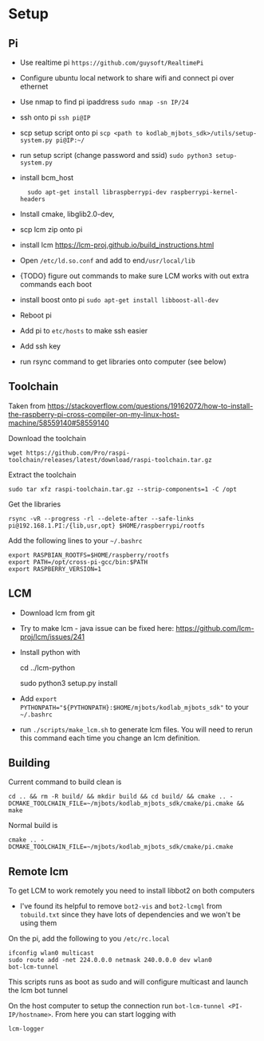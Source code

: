# Setup

## Pi
* Use realtime pi `https://github.com/guysoft/RealtimePi`
* Configure ubuntu local network to share wifi and connect pi over ethernet
* Use nmap to find pi ipaddress `sudo nmap -sn IP/24`
* ssh onto pi `ssh pi@IP`
* scp setup script onto pi `scp <path to kodlab_mjbots_sdk>/utils/setup-system.py pi@IP:~/`
* run setup script (change password and ssid) `sudo python3 setup-system.py`
* install bcm_host

        sudo apt-get install libraspberrypi-dev raspberrypi-kernel-headers
* Install cmake, libglib2.0-dev, 
* scp lcm zip onto pi
* install lcm https://lcm-proj.github.io/build_instructions.html
* Open `/etc/ld.so.conf` and add to end`/usr/local/lib`
* {TODO} figure out commands to make sure LCM works with out extra commands each boot
* install boost onto pi `sudo apt-get install libboost-all-dev`
* Reboot pi
* Add pi to `etc/hosts` to make ssh easier
* Add ssh key
* run rsync command to get libraries onto computer (see below)


## Toolchain
Taken from https://stackoverflow.com/questions/19162072/how-to-install-the-raspberry-pi-cross-compiler-on-my-linux-host-machine/58559140#58559140

Download the toolchain

    wget https://github.com/Pro/raspi-toolchain/releases/latest/download/raspi-toolchain.tar.gz

Extract the toolchain

    sudo tar xfz raspi-toolchain.tar.gz --strip-components=1 -C /opt

Get the libraries

    rsync -vR --progress -rl --delete-after --safe-links pi@192.168.1.PI:/{lib,usr,opt} $HOME/raspberrypi/rootfs

Add the following lines to your `~/.bashrc`

    export RASPBIAN_ROOTFS=$HOME/raspberry/rootfs
    export PATH=/opt/cross-pi-gcc/bin:$PATH
    export RASPBERRY_VERSION=1


## LCM
* Download lcm from git
* Try to make lcm - java issue can be fixed here: https://github.com/lcm-proj/lcm/issues/241 
* Install python with
    
    
    cd ../lcm-python
    
    sudo python3 setup.py install
* Add `export PYTHONPATH="${PYTHONPATH}:$HOME/mjbots/kodlab_mjbots_sdk"` to your `~/.bashrc`
* run `./scripts/make_lcm.sh` to generate lcm files. You will need to rerun this command each time you change an lcm definition.

## Building
Current command to build clean is

    cd .. && rm -R build/ && mkdir build && cd build/ && cmake .. -DCMAKE_TOOLCHAIN_FILE=~/mjbots/kodlab_mjbots_sdk/cmake/pi.cmake && make

Normal build is 

    cmake .. -DCMAKE_TOOLCHAIN_FILE=~/mjbots/kodlab_mjbots_sdk/cmake/pi.cmake
    
## Remote lcm
To get LCM to work remotely you need to install libbot2 on both computers
* I've found its helpful to remove `bot2-vis` and `bot2-lcmgl` from `tobuild.txt` since they have lots of dependencies and we won't be using them

On the pi, add the following to you `/etc/rc.local`

    ifconfig wlan0 multicast
    sudo route add -net 224.0.0.0 netmask 240.0.0.0 dev wlan0
    bot-lcm-tunnel

This scripts runs as boot as sudo and will configure multicast and launch the lcm bot tunnel

On the host computer to setup the connection run `bot-lcm-tunnel <PI-IP/hostname>`. From here you can start logging with

    lcm-logger